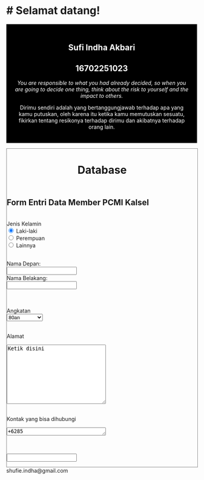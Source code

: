 <html lang="en-us">
<head>
<meta name="viewport" content="width=device-width, initial-scale=1.0">
<style>
.city {
    float: left;
    margin: 5px;
    padding: 15px;
    max-width: 300px;
    height: 300px;
    border: 1px solid black;
}
</style>
</head>
<body>

<h1># Selamat datang!</h1>

<div style="background-color:black;color:white;padding:20px;">
<h2><center>Sufi Indha Akbari</center></h2>
  <h2><center>16702251023</center></h2>
  <p><i><center>You are responsible to what you had already decided, so when you are going to decide one thing, think about the risk to yourself and the impact to others.</center></i></p>
  <p><center>Dirimu sendiri adalah yang bertanggungjawab terhadap apa yang kamu putuskan, oleh karena itu ketika kamu memutuskan sesuatu, fikirkan tentang resikonya terhadap dirimu dan akibatnya terhadap orang lain.</center></p>
</div> 

<head>
<style>
div.container {
    width: 100%;
    border: 1px solid gray;
}

header, footer {
    padding: 1em;
    color: white;
    background-color: black;
    clear: left;
    text-align: center;
}

nav ul {
    list-style-type: none;
    padding: 0;
}
   
nav ul a {
    text-decoration: none;
}

article {
    margin-left: 170px;
    border-left: 1px solid gray;
    padding: 1em;
    overflow: hidden;
}
</style>
</head>

<body>

<div class="container">

<header>
   <h1>Database</h1>
</header>
  
<article>
  <h1>Form Entri Data Member PCMI Kalsel</h1>
  <br>Jenis Kelamin
  <form action="/action_page.php">
  <input type="radio" name="gender" value="Laki-laki" checked> Laki-laki<br>
  <input type="radio" name="gender" value="Perempuan"> Perempuan<br>
  <input type="radio" name="gender" value="Lainnya"> Lainnya<br><br>
  </form> 

<form>
  Nama Depan:<br>
  <input type="text" name="Ketik disini">
  <br>
  Nama Belakang:<br>
  <input type="text" name="Ketik disini">
</form>
<br>
<br>Angkatan
<form action="/action_page.php">
  <select name="Angkatan">
    <option value="80an">80an</option>
    <option value="90an">90an</option>
    <option value="20an">20an</option>
    <option value="2010 keatas">2010 keatas</option>
  </select>
  </form>

<br>Alamat
<br>
<form action="/action_page.php">
  <textarea name="message" rows="10" cols="30">Ketik disini</textarea>
  </form>
  
<br>Kontak yang bisa dihubungi
<br>
<form action="/action_page.php">
  <textarea name="message" rows="1" cols="30">+6285</textarea>
  </form>

  <br><br>
  <input type="Simpan">

</article>
</div>
</body>
<footer>shufie.indha@gmail.com</footer>
